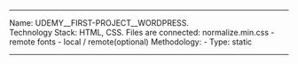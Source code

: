 ______________________________________________________________________
Name: UDEMY__FIRST-PROJECT__WORDPRESS.                                
Technology Stack: HTML, CSS.
Files are connected:
    normalize.min.css - remote
    fonts - local / remote(optional)
Methodology: -
Type: static 
______________________________________________________________________